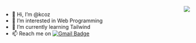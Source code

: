 <img align="right" src = "https://github-readme-stats.vercel.app/api/top-langs/?username=kcoz&layout=compact">

- 👋 Hi, I’m @kcoz
- 👀 I’m interested in Web Programming
- 🌱 I’m currently learning Tailwind
- 📫 Reach me on [![Gmail Badge](https://img.shields.io/badge/-wecitra49@gmail.com-c14438?style=flat-square&logo=Gmail&logoColor=white&link=mailto:wecitra49@gmail.com)](mailto:wecitra49@gmail.com) 

<!---
  [![Stats](https://github-readme-stats.vercel.app/api?username=kcoz&show_icons=true&theme=radical)](https://github-readme-stats.vercel.app/api?username=kcoz&show_icons=true&theme=radical)
--->

<!---
kcoz/kcoz is a ✨ special ✨ repository because its `README.md` (this file) appears on your GitHub profile.
You can click the Preview link to take a look at your changes.
--->
 
 
